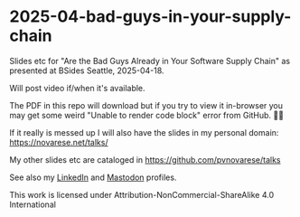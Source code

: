 # 2025-04-bad-guys-in-your-supply-chain

Slides etc for "Are the Bad Guys Already in Your Software Supply Chain" as presented at BSides Seattle, 2025-04-18.

Will post video if/when it's available.

The PDF in this repo will download but if you try to view it in-browser you may get some weird "Unable to render code block" error from GitHub. 🤷‍♂️

If it really is messed up I will also have the slides in my personal domain: https://novarese.net/talks/

My other slides etc are cataloged in https://github.com/pvnovarese/talks

See also my [LinkedIn](https://www.linkedin.com/in/novarese/) and [Mastodon](https://mas.to/@pvn) profiles.

This work is licensed under Attribution-NonCommercial-ShareAlike 4.0 International
